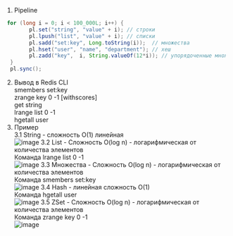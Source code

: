 1. Pipeline <br>
```java
 for (long i = 0; i < 100_000L; i++) {
        pl.set("string", "value" + i); // строки
        pl.lpush("list", "value" + i); // списки
        pl.sadd("set:key", Long.toString(i));  // множества
        pl.hset("user", "name", "department"); // хеш
        pl.zadd("key",  i, String.valueOf(12*i)); // упорядоченные множества
  }
  pl.sync();
```
2. Вывод в Redis CLI <br>
<set> smembers set:key <br>
<zset> zrange key 0 -1 [withscores] <br>
<string> get string <br>
<list> lrange list 0 -1 <br>
<hash> hgetall user <br>
3. Пример <br>
3.1 String - сложность О(1) линейная <br>
![image](https://user-images.githubusercontent.com/94684347/212137874-cbc10f89-eb2c-4637-b600-f3603967ab52.png)
3.2 List - Сложность O(log n)  - логарифмическая от количества элементов <br> Команда lrange list 0 -1 <br>
![image](https://user-images.githubusercontent.com/94684347/212138177-84e7ccb5-489a-4a91-a4f8-642ffe1560ed.png)
3.3 Множества - Сложность O(log n)  - логарифмическая от количества элементов <br> Команда smembers set:key <br>
![image](https://user-images.githubusercontent.com/94684347/212139675-142acec6-f3f2-4c48-83d9-7fa36c6f7a7f.png)
3.4 Hash - линейная сложность О(1) <br> Команда hgetall user <br>
![image](https://user-images.githubusercontent.com/94684347/212140239-21f91119-ce3f-4c5f-844a-29eb4553a736.png)
3.5 ZSet - Сложность O(log n)  - логарифмическая от количества элементов <br> Команда zrange key 0 -1 <br>
![image](https://user-images.githubusercontent.com/94684347/212141360-7eec81a8-abab-4717-963d-d180febd42a0.png)





